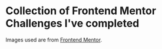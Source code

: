 # Collection of Frontend Mentor Challenges I've completed

Images used are from [Frontend Mentor](https://www.frontendmentor.io/).
